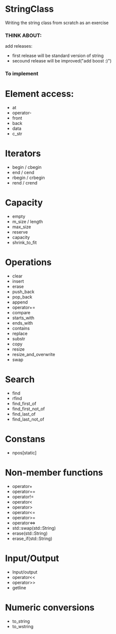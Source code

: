 # StringClass
Writing the string class from scratch as an exercise

### THINK ABOUT:
add releases:
 - first release will be standard version of string
 - secound release will be improved("add boost :)")

### To implement
# Element access:
- at
- operator-
- front
- back
- data
- c_str

# Iterators
- begin / cbegin
- end / cend
- rbegin / crbegin
- rend / crend

# Capacity
- empty
- m_size / length
- max_size
- reserve
- capacity
- shrink_to_fit

# Operations
- clear
- insert
- erase
- push_back
- pop_back
- append
- operator+=
- compare
- starts_with
- ends_with
- contains
- replace
- substr
- copy
- resize
- resize_and_overwrite
- swap

# Search
- find
- rfind
- find_first_of
- find_first_not_of
- find_last_of
- find_last_not_of

# Constans
- npos[static]

# Non-member functions
- operator+
- operator==
- operator!=
- operator<
- operator>
- operator<=
- operator>=
- operator<=>
- std::swap(std::String)
- erase(std::String)
- erase_if(std::String)

# Input/Output
- Input/output
- operator<<
- operator>>
- getline

# Numeric conversions
- to_string
- to_wstring	

